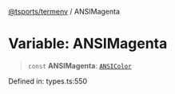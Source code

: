 [@tsports/termenv](../index.md) / ANSIMagenta

# Variable: ANSIMagenta

> `const` **ANSIMagenta**: [`ANSIColor`](../classes/ANSIColor.md)

Defined in: types.ts:550
